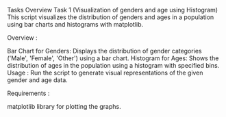 Tasks Overview
Task 1 (Visualization of genders and age using Histogram)
This script visualizes the distribution of genders and ages in a population using bar charts and histograms with matplotlib.

Overview :

Bar Chart for Genders: Displays the distribution of gender categories ('Male', 'Female', 'Other') using a bar chart.
Histogram for Ages: Shows the distribution of ages in the population using a histogram with specified bins.
Usage : Run the script to generate visual representations of the given gender and age data.

Requirements :

matplotlib library for plotting the graphs.

